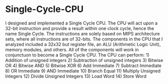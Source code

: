 # Single-Cycle-CPU
I designed and implemented a Single Cycle CPU. 
The CPU will act upon a 32-bit instruction and provide a result within one clock cycle, hence the name Single Cycle. The instructions are solely based on MIPS architecture sets, where all instructions are of 32-bits. The components in the CPU that I analyzed included a 32x32 but register file, an ALU (Arithmetic Logic Unit), memory modules, and others. All of the components will work in conjunctuon to become a Single Cycle CPU. The CPU can perform: 
      1) Addition of unsigned integers
      2) Subtraction of unsigned integers
      3) Bitwise OR
      4) Bitwise AND
      5) Bitwise XOR
      6) Add Immediate
      7) Subtract Immediate
      8) OR Immediate
      9) AND Immediate
      10) Branch Equal
      11) Multiply Unsigned Integers
      12) Divide Unsigned Integers
      13) Load Word
      14) Store Word
